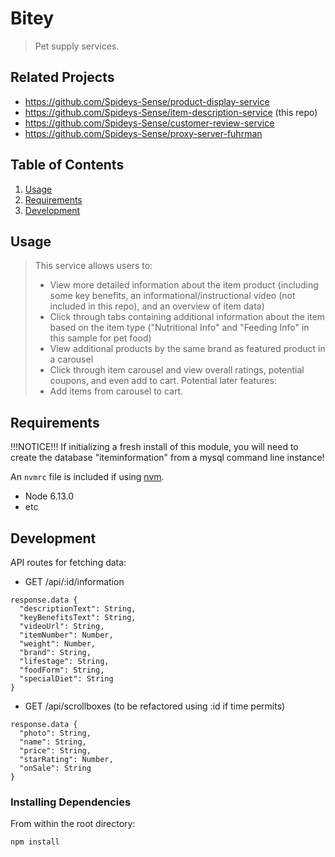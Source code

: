 # Bitey

> Pet supply services.

## Related Projects

  - https://github.com/Spideys-Sense/product-display-service
  - https://github.com/Spideys-Sense/item-description-service (this repo)
  - https://github.com/Spideys-Sense/customer-review-service
  - https://github.com/Spideys-Sense/proxy-server-fuhrman

## Table of Contents

1. [Usage](#Usage)
1. [Requirements](#requirements)
1. [Development](#development)

## Usage

> This service allows users to:
> * View more detailed information about the item product (including some key benefits, an informational/instructional video (not included in this repo), and an overview of item data)
> * Click through tabs containing additional information about the item based on the item type ("Nutritional Info" and "Feeding Info" in this sample for pet food)
> * View additional products by the same brand as featured product in a carousel
> * Click through item carousel and view overall ratings, potential coupons, and even add to cart.
> Potential later features:
> * Add items from carousel to cart.

## Requirements

!!!NOTICE!!! If initializing a fresh install of this module, you will need to create the database "iteminformation" from a mysql command line instance!

An `nvmrc` file is included if using [nvm](https://github.com/creationix/nvm).

- Node 6.13.0
- etc

## Development

API routes for fetching data:

- GET /api/:id/information
```
response.data {
  "descriptionText": String,
  "keyBenefitsText": String,
  "videoUrl": String,
  "itemNumber": Number,
  "weight": Number,
  "brand": String,
  "lifestage": String,
  "foodForm": String,
  "specialDiet": String
}
```

- GET /api/scrollboxes (to be refactored using :id if time permits)
```
response.data {
  "photo": String,
  "name": String,
  "price": String,
  "starRating": Number,
  "onSale": String
}
```

### Installing Dependencies



From within the root directory:

```
npm install
```


